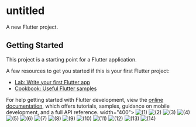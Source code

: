 # untitled

A new Flutter project.

## Getting Started

This project is a starting point for a Flutter application.

A few resources to get you started if this is your first Flutter project:

- [Lab: Write your first Flutter app](https://docs.flutter.dev/get-started/codelab)
- [Cookbook: Useful Flutter samples](https://docs.flutter.dev/cookbook)

For help getting started with Flutter development, view the
[online documentation](https://docs.flutter.dev/), which offers tutorials,
samples, guidance on mobile development, and a full API reference.
 width="400"> 
![  (1)](https://github.com/muhammad-talat1610/note-app-with-PHP-registeration-and-mysql-database/assets/128619762/2bfde7e8-73ca-41e8-bddd-f6f177d7d864)
![  (2)](https://github.com/muhammad-talat1610/note-app-with-PHP-registeration-and-mysql-database/assets/128619762/3aec7eb0-dbaf-4b3c-940b-f93e80d7e3aa)
![  (3)](https://github.com/muhammad-talat1610/note-app-with-PHP-registeration-and-mysql-database/assets/128619762/0d213bf2-4596-4922-a151-35178816fbf5)
![  (4)](https://github.com/muhammad-talat1610/note-app-with-PHP-registeration-and-mysql-database/assets/128619762/deaa8282-1534-4243-8139-dfe5a4c99d8e)
![  (5)](https://github.com/muhammad-talat1610/note-app-with-PHP-registeration-and-mysql-database/assets/128619762/d2a4d9fd-33f0-4529-88c0-7f08365f52b8)
![  (6)](https://github.com/muhammad-talat1610/note-app-with-PHP-registeration-and-mysql-database/assets/128619762/852cc98b-ff32-45ed-8460-89e0462da400)
![  (7)](https://github.com/muhammad-talat1610/note-app-with-PHP-registeration-and-mysql-database/assets/128619762/de639ef5-000b-4021-8492-9ad780f70600)
![  (8)](https://github.com/muhammad-talat1610/note-app-with-PHP-registeration-and-mysql-database/assets/128619762/891cf8e7-e7f8-4409-af5c-b7a6db6d01a4)
![  (9)](https://github.com/muhammad-talat1610/note-app-with-PHP-registeration-and-mysql-database/assets/128619762/849784bb-442a-4031-96ab-9ccc9e3d9cbf)
![  (10)](https://github.com/muhammad-talat1610/note-app-with-PHP-registeration-and-mysql-database/assets/128619762/6c54c807-56d4-44ae-b28a-592e5fc126eb)
![  (11)](https://github.com/muhammad-talat1610/note-app-with-PHP-registeration-and-mysql-database/assets/128619762/9964108d-5b8b-4ee1-8d5b-3eeaad01cbf3)
![  (12)](https://github.com/muhammad-talat1610/note-app-with-PHP-registeration-and-mysql-database/assets/128619762/25cc0429-1ec0-42a2-8c35-30ed72288f46)
![  (13)](https://github.com/muhammad-talat1610/note-app-with-PHP-registeration-and-mysql-database/assets/128619762/f9549a38-9080-4b5b-a79b-3224aed9b7ee)
![  (14)](https://github.com/muhammad-talat1610/note-app-with-PHP-registeration-and-mysql-database/assets/128619762/cca1c647-0650-4d4e-89e8-9c3c0edab11f)
